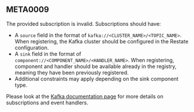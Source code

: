 ## META0009

The provided subscription is invalid. Subscriptions should have:

* A `source` field in the format of `kafka://<CLUSTER_NAME>/<TOPIC_NAME>`. When registering, the Kafka cluster should be configured in the Restate configuration.
* A `sink` field in the format of `component://<COMPONENT_NAME>/<HANDLER_NAME>`. When registering, component and handler should be available already in the registry, meaning they have been previously registered.
* Additional constraints may apply depending on the sink component type.

Please look at the [Kafka documentation page](https://docs.restate.dev/develop/sdk/kafka) for more details on subscriptions and event handlers.